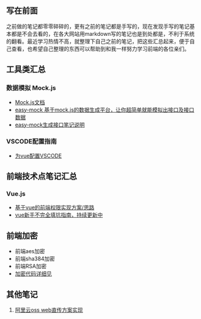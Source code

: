 ## 写在前面
之前做的笔记都零零碎碎的，更有之前的笔记都是手写的，现在发现手写的笔记基本都是不会去看的，在各大网站用markdown写的笔记也是到处都是，不利于系统的翻看。最近学习热情不高，就整理下自己之前的笔记，把这些汇总起来，便于自己查看，也希望自己整理的东西可以帮助到和我一样努力学习前端的各位亲们。

## 工具类汇总
### 数据模拟 Mock.js
- [Mock.js文档](https://github.com/nuysoft/Mock/wiki)
- [easy-mock 基于mock.js的数据生成平台，让你超简单就能模拟出接口及接口数据](https://www.easy-mock.com)
- [easy-mock生成接口笔记说明](https://github.com/44021987/mark/blob/master/mock.md)
### VSCODE配置指南
- [为vue配置VSCODE](https://www.zybuluo.com/lesonky/note/1003971)

## 前端技术点笔记汇总
### Vue.js
- [基于vue的前端权限实现方案/思路](https://github.com/44021987/vue-permission-control)
- [vue新手不完全填坑指南，持续更新中](https://github.com/44021987/mark/blob/master/vue.md)

## 前端加密
- 前端aes加密
- 前端sha384加密
- 前端RSA加密
- [加密代码详细见](https://github.com/44021987/mark/blob/master/example/encode.js)

## 其他笔记
1. [阿里云oss web直传方案实现](https://github.com/44021987/mark/blob/master/oss.md)